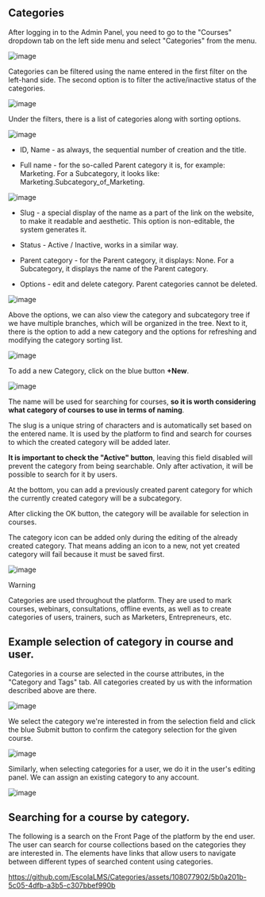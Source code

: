 ## Categories

After logging in to the Admin Panel, you need to go to the "Courses" dropdown tab on the left side menu and select "Categories" from the menu.

![image](https://github.com/EscolaLMS/Categories/assets/108077902/a95bf570-c42a-4308-83e6-9d5621e9720d)

Categories can be filtered using the name entered in the first filter on the left-hand side. The second option is to filter the active/inactive status of the categories.

![image](https://github.com/EscolaLMS/Categories/assets/108077902/7a4fcf71-9ef5-4cdc-a03d-7a58612efae4)

Under the filters, there is a list of categories along with sorting options.

![image](https://github.com/EscolaLMS/Categories/assets/108077902/27e7c37d-b327-4c7f-942e-f2676ef3009b)

* ID, Name - as always, the sequential number of creation and the title.

* Full name - for the so-called Parent category it is, for example: Marketing. For a Subcategory, it looks like: Marketing.Subcategory_of_Marketing.

![image](https://github.com/EscolaLMS/Categories/assets/108077902/0c5d52f2-5718-45f9-a002-764531128605)

* Slug - a special display of the name as a part of the link on the website, to make it readable and aesthetic. This option is non-editable, the system generates it.

* Status - Active / Inactive, works in a similar way.

* Parent category - for the Parent category, it displays: None. For a Subcategory, it displays the name of the Parent category.

* Options - edit and delete category. Parent categories cannot be deleted.

![image](https://github.com/EscolaLMS/Categories/assets/108077902/0e88ceba-44d7-450c-bff5-10cef9a12fca)

Above the options, we can also view the category and subcategory tree if we have multiple branches, which will be organized in the tree. Next to it, there is the option to add a new category and the options for refreshing and modifying the category sorting list.

![image](https://github.com/EscolaLMS/Categories/assets/108077902/bb4abb78-be63-46a6-bf2d-eb60c1998993)

To add a new Category, click on the blue button **+New**.

![image](https://github.com/EscolaLMS/Categories/assets/108077902/1923c657-b49e-48df-a5a3-887706ebbef4)

The name will be used for searching for courses, **so it is worth considering what category of courses to use in terms of naming**. 

The slug is a unique string of characters and is automatically set based on the entered name. It is used by the platform to find and search for courses to which the created category will be added later. 

**It is important to check the "Active" button**, leaving this field disabled will prevent the category from being searchable. Only after activation, it will be possible to search for it by users. 

At the bottom, you can add a previously created parent category for which the currently created category will be a subcategory. 

After clicking the OK button, the category will be available for selection in courses.

The category icon can be added only during the editing of the already created category. That means adding an icon to a new, not yet created category will fail because it must be saved first.

![image](https://github.com/EscolaLMS/Categories/assets/108077902/034409d2-1d9d-437a-a721-71b73d2999e4)

>[!WARNING]
>Categories are used throughout the platform. They are used to mark courses, webinars, consultations, offline events, as well as to create categories of users, trainers, such as Marketers, Entrepreneurs, etc.

## Example selection of category in course and user.

Categories in a course are selected in the course attributes, in the "Category and Tags" tab. All categories created by us with the information described above are there.

![image](https://github.com/EscolaLMS/Categories/assets/108077902/f630519d-f229-46e0-81a1-fb354a999056)

We select the category we're interested in from the selection field and click the blue Submit button to confirm the category selection for the given course.

![image](https://github.com/EscolaLMS/Categories/assets/108077902/5b4444f4-af6c-43f0-9b4d-8e75ca565177)

Similarly, when selecting categories for a user, we do it in the user's editing panel. We can assign an existing category to any account.

![image](https://github.com/EscolaLMS/Categories/assets/108077902/3645c97f-b7b2-42a8-998c-de59e1d74e87)

## Searching for a course by category.

The following is a search on the Front Page of the platform by the end user. The user can search for course collections based on the categories they are interested in. The elements have links that allow users to navigate between different types of searched content using categories.

https://github.com/EscolaLMS/Categories/assets/108077902/5b0a201b-5c05-4dfb-a3b5-c307bbef990b
